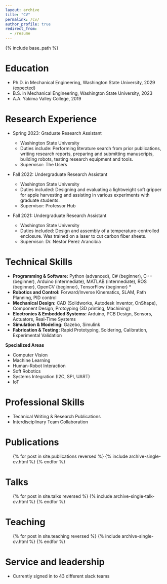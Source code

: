 ```yaml
---
layout: archive
title: "CV"
permalink: /cv/
author_profile: true
redirect_from:
  - /resume
---
```


{% include base_path %}

Education
======
* Ph.D. in Mechanical Engineering, Washington State University, 2029 (expected)
* B.S. in Mechanical Engineering, Washington State University, 2023
* A.A. Yakima Valley College, 2019 

Research Experience
======
* Spring 2023: Graduate Research Assistant
  * Washington State University
  * Duties include: Performing literature search from prior publications, writing research reports, preparing and submitting manuscripts, building robots, testing research equipment and tools.
  * Supervisor: The Users

* Fall 2022: Undergraduate Research Assistant
  * Washington State University
  * Duties included: Designing and evaluating a lightweight soft gripper for apple harvesting and assisting in various experiments with graduate students.
  * Supervisor: Professor Hub

* Fall 2021: Undergraduate Research Assistant
  * Washington State University
  * Duties included: Design and assembly of a temperature-controlled enclosure. Was trained on a laser to cut carbon fiber sheets.
  * Supervisor: Dr. Nestor Perez Arancibia
  
Technical Skills
======
* <b>Programming & Software:</b> Python (advanced), C# (beginner), C++ (beginner), Arduino (intermediate), MATLAB (intermediate), ROS (beginner), OpenCV (beginner), TensorFlow (beginner)
  *  
* <b>Robotics and Control:</b> Forward/Inverse Kinematics, SLAM, Path Planning, PID control
* <b>Mechanical Design:</b> CAD (Solidworks, Autodesk Inventor, OnShape), Component Design, Protoyping (3D printing, Machining) 
* <b>Electronics & Embedded Systems:</b> Arduino, PCB Design, Sensors, Actuators, Real-Time Systems
* <b>Simulation & Modeling:</b> Gazebo, Simulink
* <b>Fabrication & Testing:</b> Rapid Prototyping, Soldering, Calibration, Experimental Validation

<b>Specialized Areas</b>
* Computer Vision
* Machine Learning
* Human-Robot Interaction
* Soft Robotics
* Systems Integration (I2C, SPI, UART)
* IoT
  
Professional Skills
======
* Technical Writing & Research Publications
* Interdisciplinary Team Collaboration

Publications
======
  <ul>{% for post in site.publications reversed %}
    {% include archive-single-cv.html %}
  {% endfor %}</ul>
  
Talks
======
  <ul>{% for post in site.talks reversed %}
    {% include archive-single-talk-cv.html  %}
  {% endfor %}</ul>
  
Teaching
======
  <ul>{% for post in site.teaching reversed %}
    {% include archive-single-cv.html %}
  {% endfor %}</ul>
  
Service and leadership
======
* Currently signed in to 43 different slack teams
